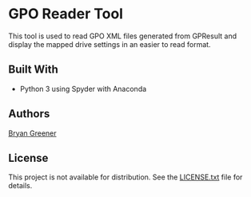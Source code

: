 # GPO Reader Tool

This tool is used to read GPO XML files generated from GPResult and display the mapped drive settings in an easier to read format.

## Built With

* Python 3 using Spyder with Anaconda

## Authors

[Bryan Greener](https://github.com/bryangreener)

## License

This project is not available for distribution. See the [LICENSE.txt](https://github.com/bryangreener/Denso/blob/master/LICENSE.txt) file for details.
